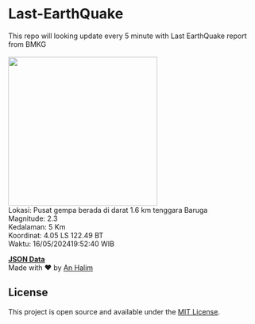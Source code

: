 # Last-EarthQuake
This repo will looking update every 5 minute with Last EarthQuake report from BMKG
<br>
<br>
<img src="https://static.bmkg.go.id/20240516195240.mmi.jpg" width="300"/>
<br>
Lokasi: Pusat gempa berada di darat 1.6 km tenggara Baruga <br>
Magnitude: 2.3 <br>
Kedalaman: 5 Km <br>
Koordinat: 4.05 LS 122.49 BT <br>
Waktu: 16/05/202419:52:40 WIB <br>

<a href="./data/data.json">**JSON Data**</a>
<br>
Made with ❤️ by <a href="https://github.com/an-halim">An Halim</a>
## License

This project is open source and available under the [MIT License](LICENSE).
